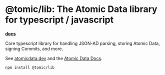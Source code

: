 # @tomic/lib: The Atomic Data library for typescript / javascript

[**docs**](https://joepio.github.io/atomic-data-browser/docs/modules/_tomic_lib.html)

Core typescript library for handling JSON-AD parsing, storing Atomic Data, signing Commits, and more.

See [atomicdata.dev](https://atomicdata.dev) and the [Atomic Data Docs](docs.atomicdata.dev/).

```
npm install @tomic/lib
```
